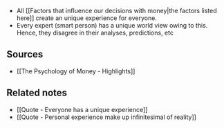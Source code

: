 - All [[Factors that influence our decisions with money|the factors listed here]] create an unique experience for everyone.
- Every expert (smart person) has a unique world view owing to this. Hence, they disagree in their analyses, predictions, etc

## Sources
- [[The Psychology of Money - Highlights]]

## Related notes
- [[Quote - Everyone has a unique experience]]
- [[Quote - Personal experience make up infinitesimal of reality]]